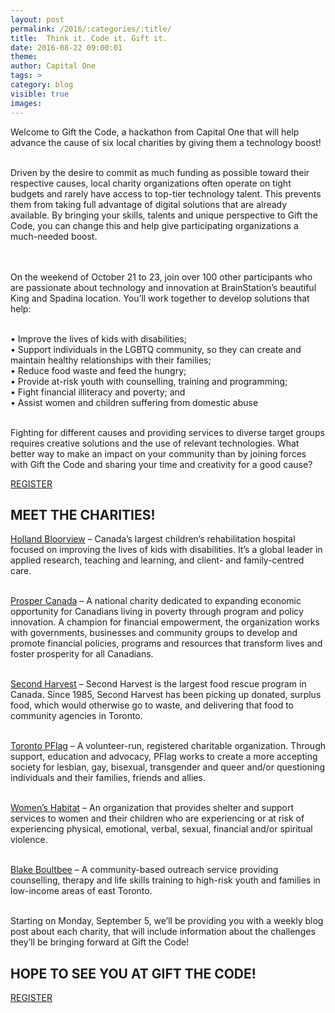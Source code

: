 ```yaml
---
layout: post
permalink: /2016/:categories/:title/
title:  Think it. Code it. Gift it.
date: 2016-08-22 09:00:01
theme:
author: Capital One
tags: >
category: blog
visible: true
images:
---
```

Welcome to Gift the Code, a hackathon from Capital One that will help advance the cause of six local charities by giving them a technology boost!
<br/><br/>

Driven by the desire to commit as much funding as possible toward their respective causes, local charity organizations often operate on tight budgets and rarely have access to top-tier technology talent.
This prevents them from taking full advantage of digital solutions that are already available. By bringing your skills, talents and unique perspective to Gift the Code, you can change this and
help give participating organizations a much-needed boost.
<!--more-->
<br/><br/>
On the weekend of October 21 to 23, join over 100 other participants who are passionate about technology and innovation at BrainStation’s beautiful King and Spadina location.
You’ll work together to develop solutions that help:
<br/><br/>

•	Improve the lives of kids with disabilities;
<br/>
•	Support individuals in the LGBTQ community, so they can create and maintain healthy relationships with their families;
<br/>
•	Reduce food waste and feed the hungry;
<br/>
•	Provide at-risk youth with counselling, training and programming;
<br/>
•	Fight financial illiteracy and poverty; and
<br/>
•	Assist women and children suffering from domestic abuse
<br/><br/>

Fighting for different causes and providing services to diverse target groups requires creative solutions and the use of relevant technologies. What better way to make an impact on your community than by joining forces with Gift the Code and sharing your time and creativity for a good cause?
<br/>

<div class="center link"><a href="https://www.hackworks.com/giftthecode" class="register-now">REGISTER</a></div>


<h2 class="center">MEET THE CHARITIES!</h2>

[Holland Bloorview](http://www.hollandbloorview.ca) – Canada’s largest children’s rehabilitation hospital focused on improving the lives of kids with disabilities. It’s a global leader in applied research, teaching and learning, and client- and family-centred care.
<br/><br/>

[Prosper Canada](http://www.prospercanada.org) – A national charity dedicated to expanding economic opportunity for Canadians living in poverty through program and policy innovation. A champion for financial empowerment, the organization works with governments, businesses and community groups to develop and promote financial policies, programs and resources that transform lives and foster prosperity for all Canadians.
<br/><br/>

[Second Harvest](http://www.secondharvest.ca) – Second Harvest is the largest food rescue program in Canada. Since 1985, Second Harvest has been picking up donated, surplus food, which would otherwise go to waste, and delivering that food to community agencies in Toronto.
<br/><br/>

[Toronto PFlag](http://www.torontopflag.org) – A volunteer-run, registered charitable organization. Through support, education and advocacy, PFlag works to create a more accepting society for lesbian, gay, bisexual, transgender and queer and/or questioning individuals and their families, friends and allies.
<br/><br/>

[Women’s Habitat](https://www.womenshabitat.ca) – An organization that provides shelter and support services to women and their children who are experiencing or at risk of experiencing physical, emotional, verbal, sexual, financial and/or spiritual violence.
<br/><br/>

[Blake Boultbee](http://www.bbyos.org) – A community-based outreach service providing counselling, therapy and life skills training to high-risk youth and families in low-income areas of east Toronto.
<br/><br/>

Starting on Monday, September 5, we’ll be providing you with a weekly blog post about each charity, that will include information about the challenges they’ll be bringing forward at Gift the Code!


<h2 class="center">HOPE TO SEE YOU AT GIFT THE CODE!</h2>

<div class="center link"><a href="https://www.hackworks.com/giftthecode" class="register-now">REGISTER</a></div>

